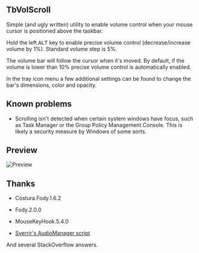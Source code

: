 ## TbVolScroll

Simple (and ugly written) utility to enable volume control when your mouse cursor is positioned above the taskbar.

Hold the left <kbd>ALT</kbd> key to enable precise volume control (decrease/increase volume by 1%). Standard volume step is 5%.

The volume bar will follow the cursor when it's moved. By default, if the volume is lower than 10% precise volume control is automatically enabled.

In the tray icon menu a few additional settings can be found to change the bar's dimensions, color and opacity.

## Known problems

- Scrolling isn't detected when certain system windows have focus, such as Task Manager or the Group Policy Management Console. This is likely a security measure by Windows of some sorts.

## Preview

![Preview](https://github.com/notcammy/TbVolScroll/blob/master/example.gif?raw=true)

## Thanks

- Costura.Fody.1.6.2

- Fody.2.0.0

- MouseKeyHook.5.4.0

- [Sverrir's AudioManager script](https://gist.github.com/sverrirs/d099b34b7f72bb4fb386)

And several StackOverflow answers.
